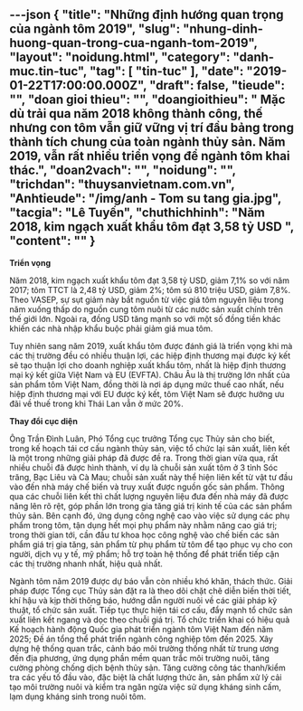 ---json
{
    "title": "Những định hướng quan trọng của ngành tôm 2019",
    "slug": "nhung-dinh-huong-quan-trong-cua-nganh-tom-2019",
    "layout": "noidung.html",
    "category": "danh-muc.tin-tuc",
    "tag": [
        "tin-tuc"
    ],
    "date": "2019-01-22T17:00:00.000Z",
    "draft": false,
    "tieude": "",
    "doan gioi thieu": "",
    "doangioithieu": " Mặc dù trải qua năm 2018 không thành công, thế nhưng con tôm vẫn giữ vững vị trí đầu bảng trong thành tích chung của toàn ngành thủy sản. Năm 2019, vẫn rất nhiều triển vọng để ngành tôm khai thác.",
    "doan2vach": "",
    "noidung": "",
    "trichdan": "thuysanvietnam.com.vn",
    "Anhtieude": "/img/anh - Tom su tang gia.jpg",
    "tacgia": "Lê Tuyến",
    "chuthichhinh": "Năm 2018, kim ngạch xuất khẩu tôm đạt 3,58 tỷ USD ",
    "__content__": ""
}
---
<p><strong>Triển vọng</strong></p>

<p>Năm 2018, kim ngạch xuất khẩu t&ocirc;m đạt 3,58 tỷ USD, giảm 7,1% so với năm 2017; t&ocirc;m TTCT l&agrave; 2,48 tỷ USD, giảm 2%; t&ocirc;m s&uacute; 810 triệu USD, giảm 7,8%. Theo VASEP, sự sụt giảm n&agrave;y bắt nguồn từ việc gi&aacute; t&ocirc;m nguy&ecirc;n liệu trong năm xuống thấp do nguồn cung t&ocirc;m nu&ocirc;i từ c&aacute;c nước sản xuất ch&iacute;nh tr&ecirc;n thế giới lớn. Ngo&agrave;i ra, đồng USD tăng mạnh so với một số đồng tiền kh&aacute;c khiến c&aacute;c nh&agrave; nhập khẩu buộc phải giảm gi&aacute; mua t&ocirc;m.</p>

<p>Tuy nhi&ecirc;n sang năm 2019, xuất khẩu t&ocirc;m được đ&aacute;nh gi&aacute; l&agrave; triển vọng khi m&agrave; c&aacute;c thị trường đều c&oacute; nhiều thuận lợi, c&aacute;c hiệp định thương mại được k&yacute; kết sẽ tạo thuận lợi cho doanh nghiệp xuất khẩu t&ocirc;m, nhất l&agrave; hiệp định thương mại k&yacute; kết giữa Việt Nam v&agrave; EU (EVFTA). Ch&acirc;u &Acirc;u l&agrave; thị trường lớn nhất của sản phẩm t&ocirc;m Việt Nam, đồng thời l&agrave; nơi &aacute;p dụng mức thuế cao nhất, nếu hiệp định thương mại với EU được k&yacute; kết, t&ocirc;m Việt Nam sẽ được hưởng ưu đ&atilde;i về thuế trong khi Th&aacute;i Lan vẫn ở mức 20%.</p>

<p><strong>Thay đổi cục diện</strong></p>

<p>&Ocirc;ng Trần Đ&igrave;nh Lu&acirc;n, Ph&oacute; Tổng cục trưởng Tổng cục Thủy sản cho biết, trong kế hoạch t&aacute;i cơ cấu ng&agrave;nh thủy sản, việc tổ chức lại sản xuất, li&ecirc;n kết l&agrave; một trong những giải ph&aacute;p đ&atilde; được đề ra. Trong thời gian vừa qua, rất nhiều chuỗi đ&atilde; được h&igrave;nh th&agrave;nh, v&iacute; dụ l&agrave; chuỗi sản xuất t&ocirc;m ở 3 tỉnh S&oacute;c trăng, Bạc Li&ecirc;u v&agrave; C&agrave; Mau; chuỗi sản xuất n&agrave;y thể hiện li&ecirc;n kết từ vật tư đầu v&agrave;o đến nh&agrave; m&aacute;y chế biến v&agrave; truy xuất được nguồn gốc sản phẩm. Th&ocirc;ng qua c&aacute;c chuỗi li&ecirc;n kết th&igrave; chất lượng nguy&ecirc;n liệu đưa đến nh&agrave; m&aacute;y đ&atilde; được n&acirc;ng l&ecirc;n r&otilde; rệt, g&oacute;p phần lớn trong gia tăng gi&aacute; trị kinh tế của c&aacute;c sản phẩm thủy sản. B&ecirc;n cạnh đ&oacute;, ứng dụng c&ocirc;ng nghệ cao v&agrave;o việc sử dụng c&aacute;c phụ phẩm trong t&ocirc;m, tận dụng hết mọi phụ phẩm n&agrave;y nhằm n&acirc;ng cao gi&aacute; trị; trong thời gian tới, cần đầu tư khoa học c&ocirc;ng nghệ v&agrave;o chế biến c&aacute;c sản phẩm gi&aacute; trị gia tăng, sản phẩm từ phụ phẩm từ t&ocirc;m để tạo phục vụ cho con người, dịch vụ y tế, mỹ phẩm; hỗ trợ to&agrave;n hệ thống để ph&aacute;t triển tiếp cận c&aacute;c thị trường nhanh nhất, hiệu quả nhất.</p>

<p>Ng&agrave;nh t&ocirc;m năm 2019 được dự b&aacute;o vẫn c&ograve;n nhiều kh&oacute; khăn, th&aacute;ch thức. Giải ph&aacute;p được Tổng cục Thủy sản đặt ra l&agrave; theo d&otilde;i chặt chẽ diễn biến thời tiết, kh&iacute; hậu v&agrave; kịp thời th&ocirc;ng b&aacute;o, hướng dẫn người nu&ocirc;i về c&aacute;c giải ph&aacute;p kỹ thuật, tổ chức sản xuất. Tiếp tục thực hiện t&aacute;i cơ cấu, đẩy mạnh t&ocirc;̉ chức sản xu&acirc;́t li&ecirc;n k&ecirc;́t ngang và dọc theo chu&ocirc;̃i giá trị. T&ocirc;̉ chức tri&ecirc;̉n khai c&oacute; hiệu quả Kế hoạch h&agrave;nh động Quốc gia ph&aacute;t triển ng&agrave;nh t&ocirc;m Việt Nam đến năm 2025; Đề &aacute;n tổng thể ph&aacute;t triển ng&agrave;nh c&ocirc;ng nghiệp t&ocirc;m đến 2025. X&acirc;y dựng hệ thống quan trắc, cảnh b&aacute;o m&ocirc;i trường thống nhất từ trung ương đến địa phương, ứng dụng phần mềm quan trắc m&ocirc;i trường nu&ocirc;i, tăng cường ph&ograve;ng chống dịch bệnh thủy sản. Tăng cường c&ocirc;ng t&aacute;c thanh/kiểm tra c&aacute;c yếu tố đầu v&agrave;o, đặc biệt l&agrave; chất lượng thức ăn, sản phẩm xử l&yacute; cải tạo m&ocirc;i trường nu&ocirc;i v&agrave; kiểm tra ngăn ngừa việc sử dụng kh&aacute;ng sinh cấm, lạm dụng kh&aacute;ng sinh trong nu&ocirc;i t&ocirc;m.&nbsp;</p>
